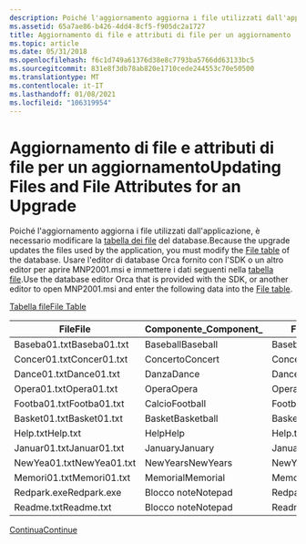 ```yaml
---
description: Poiché l'aggiornamento aggiorna i file utilizzati dall'applicazione, è necessario modificare la tabella dei file del database.
ms.assetid: 65a7ae86-b426-4dd4-8cf5-f905dc2a1727
title: Aggiornamento di file e attributi di file per un aggiornamento
ms.topic: article
ms.date: 05/31/2018
ms.openlocfilehash: f6c1d749a61376d38e8c7793ba5766dd63133bc5
ms.sourcegitcommit: 831e8f3db78ab820e1710cede244553c70e50500
ms.translationtype: MT
ms.contentlocale: it-IT
ms.lasthandoff: 01/08/2021
ms.locfileid: "106319954"
---
```

# <a name="updating-files-and-file-attributes-for-an-upgrade"></a><span data-ttu-id="88ef3-103">Aggiornamento di file e attributi di file per un aggiornamento</span><span class="sxs-lookup"><span data-stu-id="88ef3-103">Updating Files and File Attributes for an Upgrade</span></span>

<span data-ttu-id="88ef3-104">Poiché l'aggiornamento aggiorna i file utilizzati dall'applicazione, è necessario modificare la [tabella dei file](file-table.md) del database.</span><span class="sxs-lookup"><span data-stu-id="88ef3-104">Because the upgrade updates the files used by the application, you must modify the [File table](file-table.md) of the database.</span></span> <span data-ttu-id="88ef3-105">Usare l'editor di database Orca fornito con l'SDK o un altro editor per aprire MNP2001.msi e immettere i dati seguenti nella [tabella file](file-table.md).</span><span class="sxs-lookup"><span data-stu-id="88ef3-105">Use the database editor Orca that is provided with the SDK, or another editor to open MNP2001.msi and enter the following data into the [File table](file-table.md).</span></span>

[<span data-ttu-id="88ef3-106">Tabella file</span><span class="sxs-lookup"><span data-stu-id="88ef3-106">File Table</span></span>](file-table.md)



| <span data-ttu-id="88ef3-107">File</span><span class="sxs-lookup"><span data-stu-id="88ef3-107">File</span></span>         | <span data-ttu-id="88ef3-108">Componente\_</span><span class="sxs-lookup"><span data-stu-id="88ef3-108">Component\_</span></span> | <span data-ttu-id="88ef3-109">FileName</span><span class="sxs-lookup"><span data-stu-id="88ef3-109">FileName</span></span>     | <span data-ttu-id="88ef3-110">FileSize</span><span class="sxs-lookup"><span data-stu-id="88ef3-110">FileSize</span></span> | <span data-ttu-id="88ef3-111">Versione</span><span class="sxs-lookup"><span data-stu-id="88ef3-111">Version</span></span> | <span data-ttu-id="88ef3-112">Linguaggio</span><span class="sxs-lookup"><span data-stu-id="88ef3-112">Language</span></span> | <span data-ttu-id="88ef3-113">Attributi</span><span class="sxs-lookup"><span data-stu-id="88ef3-113">Attributes</span></span> | <span data-ttu-id="88ef3-114">Sequenza</span><span class="sxs-lookup"><span data-stu-id="88ef3-114">Sequence</span></span> |
|--------------|-------------|--------------|----------|---------|----------|------------|----------|
| <span data-ttu-id="88ef3-115">Baseba01.txt</span><span class="sxs-lookup"><span data-stu-id="88ef3-115">Baseba01.txt</span></span> | <span data-ttu-id="88ef3-116">Baseball</span><span class="sxs-lookup"><span data-stu-id="88ef3-116">Baseball</span></span>    | <span data-ttu-id="88ef3-117">Baseba01.txt</span><span class="sxs-lookup"><span data-stu-id="88ef3-117">Baseba01.txt</span></span> | <span data-ttu-id="88ef3-118">1000</span><span class="sxs-lookup"><span data-stu-id="88ef3-118">1000</span></span>     |         |          | <span data-ttu-id="88ef3-119">0</span><span class="sxs-lookup"><span data-stu-id="88ef3-119">0</span></span>          | <span data-ttu-id="88ef3-120">1</span><span class="sxs-lookup"><span data-stu-id="88ef3-120">1</span></span>        |
| <span data-ttu-id="88ef3-121">Concer01.txt</span><span class="sxs-lookup"><span data-stu-id="88ef3-121">Concer01.txt</span></span> | <span data-ttu-id="88ef3-122">Concerto</span><span class="sxs-lookup"><span data-stu-id="88ef3-122">Concert</span></span>     | <span data-ttu-id="88ef3-123">Concer01.txt</span><span class="sxs-lookup"><span data-stu-id="88ef3-123">Concer01.txt</span></span> | <span data-ttu-id="88ef3-124">1000</span><span class="sxs-lookup"><span data-stu-id="88ef3-124">1000</span></span>     |         |          | <span data-ttu-id="88ef3-125">0</span><span class="sxs-lookup"><span data-stu-id="88ef3-125">0</span></span>          | <span data-ttu-id="88ef3-126">1</span><span class="sxs-lookup"><span data-stu-id="88ef3-126">1</span></span>        |
| <span data-ttu-id="88ef3-127">Dance01.txt</span><span class="sxs-lookup"><span data-stu-id="88ef3-127">Dance01.txt</span></span>  | <span data-ttu-id="88ef3-128">Danza</span><span class="sxs-lookup"><span data-stu-id="88ef3-128">Dance</span></span>       | <span data-ttu-id="88ef3-129">Dance01.txt</span><span class="sxs-lookup"><span data-stu-id="88ef3-129">Dance01.txt</span></span>  | <span data-ttu-id="88ef3-130">1000</span><span class="sxs-lookup"><span data-stu-id="88ef3-130">1000</span></span>     |         |          | <span data-ttu-id="88ef3-131">0</span><span class="sxs-lookup"><span data-stu-id="88ef3-131">0</span></span>          | <span data-ttu-id="88ef3-132">1</span><span class="sxs-lookup"><span data-stu-id="88ef3-132">1</span></span>        |
| <span data-ttu-id="88ef3-133">Opera01.txt</span><span class="sxs-lookup"><span data-stu-id="88ef3-133">Opera01.txt</span></span>  | <span data-ttu-id="88ef3-134">Opera</span><span class="sxs-lookup"><span data-stu-id="88ef3-134">Opera</span></span>       | <span data-ttu-id="88ef3-135">Opera01.txt</span><span class="sxs-lookup"><span data-stu-id="88ef3-135">Opera01.txt</span></span>  | <span data-ttu-id="88ef3-136">1000</span><span class="sxs-lookup"><span data-stu-id="88ef3-136">1000</span></span>     |         |          | <span data-ttu-id="88ef3-137">0</span><span class="sxs-lookup"><span data-stu-id="88ef3-137">0</span></span>          | <span data-ttu-id="88ef3-138">1</span><span class="sxs-lookup"><span data-stu-id="88ef3-138">1</span></span>        |
| <span data-ttu-id="88ef3-139">Footba01.txt</span><span class="sxs-lookup"><span data-stu-id="88ef3-139">Footba01.txt</span></span> | <span data-ttu-id="88ef3-140">Calcio</span><span class="sxs-lookup"><span data-stu-id="88ef3-140">Football</span></span>    | <span data-ttu-id="88ef3-141">Footba01.txt</span><span class="sxs-lookup"><span data-stu-id="88ef3-141">Footba01.txt</span></span> | <span data-ttu-id="88ef3-142">1000</span><span class="sxs-lookup"><span data-stu-id="88ef3-142">1000</span></span>     |         |          | <span data-ttu-id="88ef3-143">0</span><span class="sxs-lookup"><span data-stu-id="88ef3-143">0</span></span>          | <span data-ttu-id="88ef3-144">1</span><span class="sxs-lookup"><span data-stu-id="88ef3-144">1</span></span>        |
| <span data-ttu-id="88ef3-145">Basket01.txt</span><span class="sxs-lookup"><span data-stu-id="88ef3-145">Basket01.txt</span></span> | <span data-ttu-id="88ef3-146">Basket</span><span class="sxs-lookup"><span data-stu-id="88ef3-146">Basketball</span></span>  | <span data-ttu-id="88ef3-147">Basket01.txt</span><span class="sxs-lookup"><span data-stu-id="88ef3-147">Basket01.txt</span></span> | <span data-ttu-id="88ef3-148">1000</span><span class="sxs-lookup"><span data-stu-id="88ef3-148">1000</span></span>     |         |          | <span data-ttu-id="88ef3-149">0</span><span class="sxs-lookup"><span data-stu-id="88ef3-149">0</span></span>          | <span data-ttu-id="88ef3-150">1</span><span class="sxs-lookup"><span data-stu-id="88ef3-150">1</span></span>        |
| <span data-ttu-id="88ef3-151">Help.txt</span><span class="sxs-lookup"><span data-stu-id="88ef3-151">Help.txt</span></span>     | <span data-ttu-id="88ef3-152">Help</span><span class="sxs-lookup"><span data-stu-id="88ef3-152">Help</span></span>        | <span data-ttu-id="88ef3-153">Help.txt</span><span class="sxs-lookup"><span data-stu-id="88ef3-153">Help.txt</span></span>     | <span data-ttu-id="88ef3-154">1000</span><span class="sxs-lookup"><span data-stu-id="88ef3-154">1000</span></span>     |         |          | <span data-ttu-id="88ef3-155">0</span><span class="sxs-lookup"><span data-stu-id="88ef3-155">0</span></span>          | <span data-ttu-id="88ef3-156">1</span><span class="sxs-lookup"><span data-stu-id="88ef3-156">1</span></span>        |
| <span data-ttu-id="88ef3-157">Januar01.txt</span><span class="sxs-lookup"><span data-stu-id="88ef3-157">Januar01.txt</span></span> | <span data-ttu-id="88ef3-158">January</span><span class="sxs-lookup"><span data-stu-id="88ef3-158">January</span></span>     | <span data-ttu-id="88ef3-159">Januar01.txt</span><span class="sxs-lookup"><span data-stu-id="88ef3-159">Januar01.txt</span></span> | <span data-ttu-id="88ef3-160">1000</span><span class="sxs-lookup"><span data-stu-id="88ef3-160">1000</span></span>     |         |          | <span data-ttu-id="88ef3-161">0</span><span class="sxs-lookup"><span data-stu-id="88ef3-161">0</span></span>          | <span data-ttu-id="88ef3-162">1</span><span class="sxs-lookup"><span data-stu-id="88ef3-162">1</span></span>        |
| <span data-ttu-id="88ef3-163">NewYea01.txt</span><span class="sxs-lookup"><span data-stu-id="88ef3-163">NewYea01.txt</span></span> | <span data-ttu-id="88ef3-164">NewYears</span><span class="sxs-lookup"><span data-stu-id="88ef3-164">NewYears</span></span>    | <span data-ttu-id="88ef3-165">NewYea01.txt</span><span class="sxs-lookup"><span data-stu-id="88ef3-165">NewYea01.txt</span></span> | <span data-ttu-id="88ef3-166">1000</span><span class="sxs-lookup"><span data-stu-id="88ef3-166">1000</span></span>     |         |          | <span data-ttu-id="88ef3-167">0</span><span class="sxs-lookup"><span data-stu-id="88ef3-167">0</span></span>          | <span data-ttu-id="88ef3-168">1</span><span class="sxs-lookup"><span data-stu-id="88ef3-168">1</span></span>        |
| <span data-ttu-id="88ef3-169">Memori01.txt</span><span class="sxs-lookup"><span data-stu-id="88ef3-169">Memori01.txt</span></span> | <span data-ttu-id="88ef3-170">Memorial</span><span class="sxs-lookup"><span data-stu-id="88ef3-170">Memorial</span></span>    | <span data-ttu-id="88ef3-171">Memori01.txt</span><span class="sxs-lookup"><span data-stu-id="88ef3-171">Memori01.txt</span></span> | <span data-ttu-id="88ef3-172">1000</span><span class="sxs-lookup"><span data-stu-id="88ef3-172">1000</span></span>     |         |          | <span data-ttu-id="88ef3-173">0</span><span class="sxs-lookup"><span data-stu-id="88ef3-173">0</span></span>          | <span data-ttu-id="88ef3-174">1</span><span class="sxs-lookup"><span data-stu-id="88ef3-174">1</span></span>        |
| <span data-ttu-id="88ef3-175">Redpark.exe</span><span class="sxs-lookup"><span data-stu-id="88ef3-175">Redpark.exe</span></span>  | <span data-ttu-id="88ef3-176">Blocco note</span><span class="sxs-lookup"><span data-stu-id="88ef3-176">Notepad</span></span>     | <span data-ttu-id="88ef3-177">Redpark.exe</span><span class="sxs-lookup"><span data-stu-id="88ef3-177">Redpark.exe</span></span>  | <span data-ttu-id="88ef3-178">45328</span><span class="sxs-lookup"><span data-stu-id="88ef3-178">45328</span></span>    |         |          | <span data-ttu-id="88ef3-179">0</span><span class="sxs-lookup"><span data-stu-id="88ef3-179">0</span></span>          | <span data-ttu-id="88ef3-180">1</span><span class="sxs-lookup"><span data-stu-id="88ef3-180">1</span></span>        |
| <span data-ttu-id="88ef3-181">Readme.txt</span><span class="sxs-lookup"><span data-stu-id="88ef3-181">Readme.txt</span></span>   | <span data-ttu-id="88ef3-182">Blocco note</span><span class="sxs-lookup"><span data-stu-id="88ef3-182">Notepad</span></span>     | <span data-ttu-id="88ef3-183">Readme.txt</span><span class="sxs-lookup"><span data-stu-id="88ef3-183">Readme.txt</span></span>   | <span data-ttu-id="88ef3-184">1000</span><span class="sxs-lookup"><span data-stu-id="88ef3-184">1000</span></span>     |         |          | <span data-ttu-id="88ef3-185">0</span><span class="sxs-lookup"><span data-stu-id="88ef3-185">0</span></span>          | <span data-ttu-id="88ef3-186">1</span><span class="sxs-lookup"><span data-stu-id="88ef3-186">1</span></span>        |



 

[<span data-ttu-id="88ef3-187">Continua</span><span class="sxs-lookup"><span data-stu-id="88ef3-187">Continue</span></span>](updating-components-for-an-upgrade.md)

 

 



